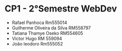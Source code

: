 # CP1 - 2°Semestre WebDev

- Rafael Panhoca Rm555014
- Guilherme Oliveira da Silva RM558797
- Tatiana Thamye Oseko RM554605
- Victor Hugo RM 559094
- João leodoro Rm555052
